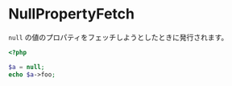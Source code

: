 # NullPropertyFetch

`null` の値のプロパティをフェッチしようとしたときに発行されます。

```php
<?php

$a = null;
echo $a->foo;
```
